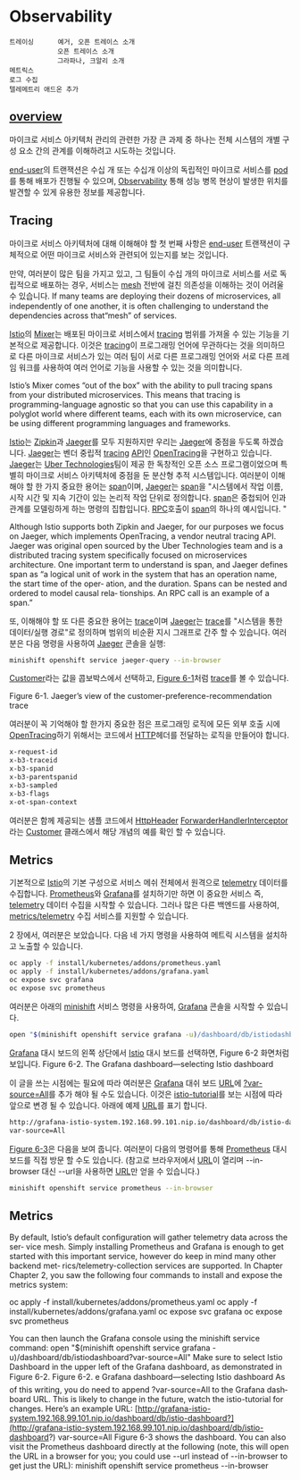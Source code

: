 # Observability

```text
트레이싱      예거, 오픈 트레이스 소개
            오픈 트레이스 소개
            그라파나, 크알리 소개
메트릭스        
로그 수집        
텔레메트리 애드온 추가
```

## [overview](observability.md)

마이크로 서비스 아키텍처 관리의 관련한 가장 큰 과제 중 하나는 전체 시스템의 개별 구성 요소 간의 관계를 이해하려고 시도하는 것입니다.

[end-user](observability.md)의 트랜잭션은 수십 개 또는 수십개 이상의 독립적인 마이크로 서비스를 [pod](observability.md)를 통해 배포가 진행될 수 있으며, [Observability](observability.md) 통해 성능 병목 현상이 발생한 위치를 발견할 수 있게 유용한 정보를 제공합니다.

## Tracing

마이크로 서비스 아키텍처에 대해 이해해야 할 첫 번째 사항은 [end-user](observability.md) 트랜잭션이 구체적으로 어떤 마이크로 서비스와 관련되어 있는지를 보는 것입니다.

만약, 여러분이 많은 팀을 가지고 있고, 그 팀들이 수십 개의 마이크로 서비스를 서로 독립적으로 배포하는 경우, 서비스는 [mesh](observability.md) 전반에 걸친 의존성을 이해하는 것이 어려울 수 있습니다. If many teams are deploying their dozens of microservices, all independently of one another, it is often challenging to understand the dependencies across that“mesh” of services.

[Istio](observability.md)의 [Mixer](observability.md)는 배포된 마이크로 서비스에서 [tracing](observability.md) 범위를 가져올 수 있는 기능을 기본적으로 제공합니다. 이것은 [tracing](observability.md)이 프로그래밍 언어에 무관하다는 것을 의미하므로 다른 마이크로 서비스가 있는 여러 팀이 서로 다른 프로그래밍 언어와 서로 다른 프레임 워크를 사용하여 여러 언어로 기능을 사용할 수 있는 것을 의미합니다.

Istio’s Mixer comes “out of the box” with the ability to pull tracing spans from your distributed microservices. This means that tracing is programming-language agnostic so that you can use this capability in a polyglot world where different teams, each with its own microservice, can be using different programming languages and frameworks.

[Istio](observability.md)는 [Zipkin](observability.md)과 [Jaeger](observability.md)를 모두 지원하지만 우리는 [Jaeger](observability.md)에 중점을 두도록 하겠습니다. [Jaeger](observability.md)는 벤더 중립적 [tracing](observability.md) [API](observability.md)인 [OpenTracing](observability.md)을 구현하고 있습니다. [Jaeger](observability.md)는 [Uber Technologies](observability.md)팀이 제공 한 독창적인 오픈 소스 프로그램이었으며 특별히 마이크로 서비스 아키텍처에 중점을 둔 분산형 추적 시스템입니다. 여러분이 이해해야 할 한 가지 중요한 용어는 [span](observability.md)이며, [Jaeger](observability.md)는 [span](observability.md)을 "시스템에서 작업 이름, 시작 시간 및 지속 기간이 있는 논리적 작업 단위로 정의합니다. [span](observability.md)은 중첩되어 인과 관계를 모델링하게 하는 명령의 집합입니다. [RPC](observability.md)호출이 [span](observability.md)의 하나의 예시입니다. "

Although Istio supports both Zipkin and Jaeger, for our purposes we focus on Jaeger, which implements OpenTracing, a vendor neutral tracing API. Jaeger was original open sourced by the Uber Technologies team and is a distributed tracing system specifically focused on microservices architecture. One important term to understand is span, and Jaeger defines span as “a logical unit of work in the system that has an operation name, the start time of the oper‐ ation, and the duration. Spans can be nested and ordered to model causal rela‐ tionships. An RPC call is an example of a span.”

또, 이해해야 할 또 다른 중요한 용어는 [trace](observability.md)이며 [Jaeger](observability.md)는 [trace](observability.md)를 "시스템을 통한 데이터/실행 경로"로 정의하며 범위의 비순환 지시 그래프로 간주 할 수 있습니다. 여러분은 다음 명령을 사용하여 [Jaeger](observability.md) 콘솔을 실행:

```bash
minishift openshift service jaeger-query --in-browser
```

[Customer](observability.md)라는 값을 콥보박스에서 선택하고, [Figure 6-1](observability.md)처럼 [trace](observability.md)를 볼 수 있습니다.

 Figure 6-1. Jaeger’s view of the customer-preference-recommendation trace

여러분이 꼭 기억해야 할 한가지 중요한 점은 프로그래밍 로직에 모든 외부 호출 시에 [OpenTracing](observability.md)하기 위해서는 코드에서 [HTTP](observability.md)헤더를 전달하는 로직을 만들어야 합니다.

```bash
x-request-id
x-b3-traceid
x-b3-spanid
x-b3-parentspanid
x-b3-sampled
x-b3-flags
x-ot-span-context
```

여러분은 함께 제공되는 샘플 코드에서 [HttpHeader](observability.md) [ForwarderHandlerInterceptor](observability.md)라는 [Customer](observability.md) 클래스에서 해당 개념의 예를 확인 할 수 있습니다.

## Metrics

기본적으로 [Istio](observability.md)의 기본 구성으로 서비스 메쉬 전체에서 원격으로 [telemetry](observability.md) 데이터를 수집합니다. [Prometheus](observability.md)와 [Grafana](observability.md)를 설치하기만 하면 이 중요한 서비스 즉, [telemetry](observability.md) 데이터 수집을 시작할 수 있습니다. 그러나 많은 다른 백엔드를 사용하여, [metrics/telemetry](observability.md) 수집 서비스를 지원할 수 있습니다.

2 장에서, 여러분은 보았습니다. 다음 네 가지 명령을 사용하여 메트릭 시스템을 설치하고 노출할 수 있습니다.

```bash
oc apply -f install/kubernetes/addons/prometheus.yaml
oc apply -f install/kubernetes/addons/grafana.yaml
oc expose svc grafana
oc expose svc prometheus
```

여러분은 아래의 [minishift](observability.md) 서비스 명령을 사용하여, [Grafana](observability.md) 콘솔을 시작할 수 있습니다.

```bash
open "$(minishift openshift service grafana -u)/dashboard/db/istiodashboard?var-source=All"
```

[Grafana](observability.md) 대시 보드의 왼쪽 상단에서 [Istio](observability.md) 대시 보드를 선택하면, Figure 6-2 화면처럼 보입니다. Figure 6-2. The Grafana dashboard—selecting Istio dashboard

이 글을 쓰는 시점에는 필요에 따라 여러분은 [Grafana](observability.md) 대쉬 보드 [URL](observability.md)에 [?var-source=All](observability.md)를 추가 해야 될 수도 있습니다. 이것은 [istio-tutorial](observability.md)를 보는 시점에 따라 앞으로 변경 될 수 있습니다. 아래에 예제 [URL](observability.md)를 표기 합니다.

```bash
http://grafana-istio-system.192.168.99.101.nip.io/dashboard/db/istio-dashboard?
var-source=All
```

[Figure 6-3](observability.md)은 다음을 보여 줍니다. 여러분이 다음의 명령어를 통해 [Prometheus](observability.md) 대시 보드를 직접 방문 할 수도 있습니다. \(참고로 브라우저에서 [URL](observability.md)이 열리며 --in-browser 대신 --url을 사용하면 [URL](observability.md)만 얻을 수 있습니다.\)

```bash
minishift openshift service prometheus --in-browser
```

## Metrics

By default, Istio’s default configuration will gather telemetry data across the ser‐ vice mesh. Simply installing Prometheus and Grafana is enough to get started with this important service, however do keep in mind many other backend met‐ rics/telemetry-collection services are supported. In Chapter Chapter 2, you saw the following four commands to install and expose the metrics system:

oc apply -f install/kubernetes/addons/prometheus.yaml oc apply -f install/kubernetes/addons/grafana.yaml oc expose svc grafana oc expose svc prometheus

You can then launch the Grafana console using the minishift service command: open "$\(minishift openshift service grafana -u\)/dashboard/db/istiodashboard?var-source=All" Make sure to select Istio Dashboard in the upper left of the Grafana dashboard, as demonstrated in Figure 6-2. Figure 6-2. e Grafana dashboard—selecting Istio dashboard As of this writing, you do need to append ?var-source=All to the Grafana dash‐ board URL. This is likely to change in the future, watch the istio-tutorial for changes. Here’s an example URL: [http://grafana-istio-system.192.168.99.101.nip.io/dashboard/db/istio-dashboard?](http://grafana-istio-system.192.168.99.101.nip.io/dashboard/db/istio-dashboard?) var-source=All Figure 6-3 shows the dashboard. You can also visit the Prometheus dashboard directly at the following \(note, this will open the URL in a browser for you; you could use --url instead of --in-browser to get just the URL\): minishift openshift service prometheus --in-browser

